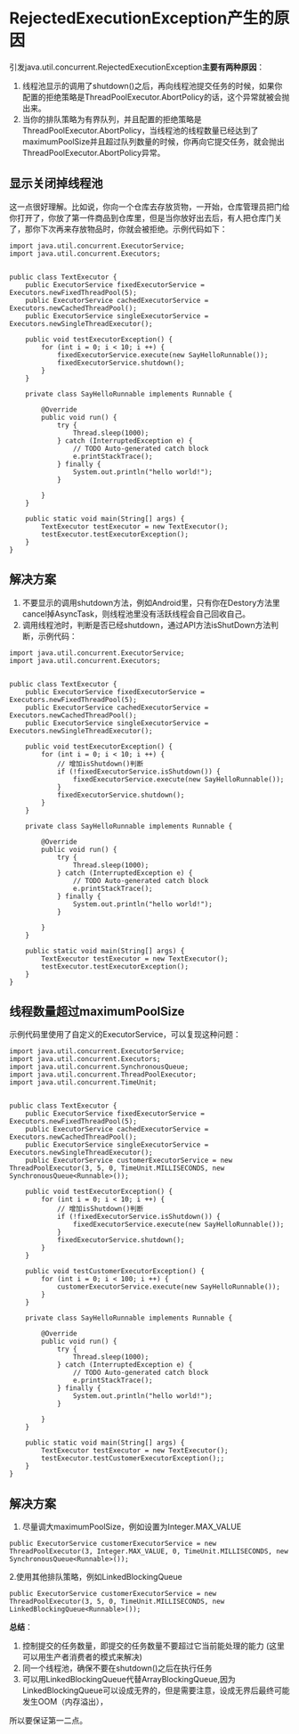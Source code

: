 # RejectedExecutionException产生的原因

引发java.util.concurrent.RejectedExecutionException**主要有两种原因**：

1. 线程池显示的调用了shutdown\(\)之后，再向线程池提交任务的时候，如果你配置的拒绝策略是ThreadPoolExecutor.AbortPolicy的话，这个异常就被会抛出来。
2. 当你的排队策略为有界队列，并且配置的拒绝策略是ThreadPoolExecutor.AbortPolicy，当线程池的线程数量已经达到了maximumPoolSize并且超过队列数量的时候，你再向它提交任务，就会抛出ThreadPoolExecutor.AbortPolicy异常。

## 显示关闭掉线程池

这一点很好理解。比如说，你向一个仓库去存放货物，一开始，仓库管理员把门给你打开了，你放了第一件商品到仓库里，但是当你放好出去后，有人把仓库门关了，那你下次再来存放物品时，你就会被拒绝。示例代码如下：

```text
import java.util.concurrent.ExecutorService;  
import java.util.concurrent.Executors;  


public class TextExecutor {  
    public ExecutorService fixedExecutorService = Executors.newFixedThreadPool(5);  
    public ExecutorService cachedExecutorService = Executors.newCachedThreadPool();  
    public ExecutorService singleExecutorService = Executors.newSingleThreadExecutor();  

    public void testExecutorException() {  
        for (int i = 0; i < 10; i ++) {  
            fixedExecutorService.execute(new SayHelloRunnable());  
            fixedExecutorService.shutdown();  
        }  
    }  

    private class SayHelloRunnable implements Runnable {  

        @Override  
        public void run() {  
            try {  
                Thread.sleep(1000);  
            } catch (InterruptedException e) {  
                // TODO Auto-generated catch block  
                e.printStackTrace();  
            } finally {  
                System.out.println("hello world!");  
            }  

        }  
    }  

    public static void main(String[] args) {  
        TextExecutor testExecutor = new TextExecutor();  
        testExecutor.testExecutorException();  
    }  
}
```

## 解决方案

1. 不要显示的调用shutdown方法，例如Android里，只有你在Destory方法里cancel掉AsyncTask，则线程池里没有活跃线程会自己回收自己。
2. 调用线程池时，判断是否已经shutdown，通过API方法isShutDown方法判断，示例代码：

```text
import java.util.concurrent.ExecutorService;  
import java.util.concurrent.Executors;  


public class TextExecutor {  
    public ExecutorService fixedExecutorService = Executors.newFixedThreadPool(5);  
    public ExecutorService cachedExecutorService = Executors.newCachedThreadPool();  
    public ExecutorService singleExecutorService = Executors.newSingleThreadExecutor();  

    public void testExecutorException() {  
        for (int i = 0; i < 10; i ++) {  
            // 增加isShutdown()判断  
            if (!fixedExecutorService.isShutdown()) {  
                fixedExecutorService.execute(new SayHelloRunnable());  
            }  
            fixedExecutorService.shutdown();  
        }  
    }  

    private class SayHelloRunnable implements Runnable {  

        @Override  
        public void run() {  
            try {  
                Thread.sleep(1000);  
            } catch (InterruptedException e) {  
                // TODO Auto-generated catch block  
                e.printStackTrace();  
            } finally {  
                System.out.println("hello world!");  
            }  

        }  
    }  

    public static void main(String[] args) {  
        TextExecutor testExecutor = new TextExecutor();  
        testExecutor.testExecutorException();  
    }  
}
```

## 线程数量超过maximumPoolSize

示例代码里使用了自定义的ExecutorService，可以复现这种问题：

```text
import java.util.concurrent.ExecutorService;  
import java.util.concurrent.Executors;  
import java.util.concurrent.SynchronousQueue;  
import java.util.concurrent.ThreadPoolExecutor;  
import java.util.concurrent.TimeUnit;  


public class TextExecutor {  
    public ExecutorService fixedExecutorService = Executors.newFixedThreadPool(5);  
    public ExecutorService cachedExecutorService = Executors.newCachedThreadPool();  
    public ExecutorService singleExecutorService = Executors.newSingleThreadExecutor();  
    public ExecutorService customerExecutorService = new ThreadPoolExecutor(3, 5, 0, TimeUnit.MILLISECONDS, new SynchronousQueue<Runnable>());  

    public void testExecutorException() {  
        for (int i = 0; i < 10; i ++) {  
            // 增加isShutdown()判断  
            if (!fixedExecutorService.isShutdown()) {  
                fixedExecutorService.execute(new SayHelloRunnable());  
            }  
            fixedExecutorService.shutdown();  
        }  
    }  

    public void testCustomerExecutorException() {  
        for (int i = 0; i < 100; i ++) {  
            customerExecutorService.execute(new SayHelloRunnable());  
        }  
    }  

    private class SayHelloRunnable implements Runnable {  

        @Override  
        public void run() {  
            try {  
                Thread.sleep(1000);  
            } catch (InterruptedException e) {  
                // TODO Auto-generated catch block  
                e.printStackTrace();  
            } finally {  
                System.out.println("hello world!");  
            }  

        }  
    }  

    public static void main(String[] args) {  
        TextExecutor testExecutor = new TextExecutor();  
        testExecutor.testCustomerExecutorException();;  
    }  
}
```

## 解决方案

1. 尽量调大maximumPoolSize，例如设置为Integer.MAX\_VALUE

```text
public ExecutorService customerExecutorService = new ThreadPoolExecutor(3, Integer.MAX_VALUE, 0, TimeUnit.MILLISECONDS, new SynchronousQueue<Runnable>());
```

2.使用其他排队策略，例如LinkedBlockingQueue

```text
public ExecutorService customerExecutorService = new ThreadPoolExecutor(3, 5, 0, TimeUnit.MILLISECONDS, new LinkedBlockingQueue<Runnable>());
```

**总结**：

1. 控制提交的任务数量，即提交的任务数量不要超过它当前能处理的能力 \(这里可以用生产者消费者的模式来解决\)
2. 同一个线程池，确保不要在shutdown\(\)之后在执行任务
3. 可以用LinkedBlockingQueue代替ArrayBlockingQueue,因为LinkedBlockingQueue可以设成无界的，但是需要注意，设成无界后最终可能发生OOM（内存溢出），

所以要保证第一二点。


